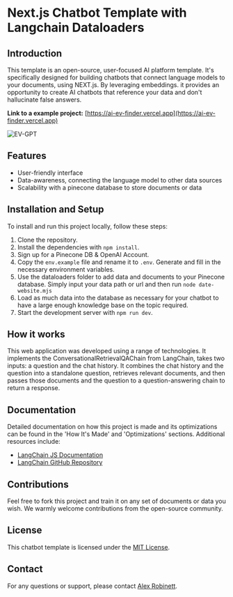 # Next.js Chatbot Template with Langchain Dataloaders

## Introduction

This template is an open-source, user-focused AI platform template. It's specifically designed for building chatbots that connect language models to your documents, using NEXT.js. By leveraging embeddings. it provides an opportunity to create AI chatbots that reference your data and don't hallucinate false answers. 

**Link to a example project:** [https://ai-ev-finder.vercel.app](https://ai-ev-finder.vercel.app)

![EV-GPT](https://github.com/alexrobinett/ai-ev-Finder/assets/59510577/eda13ec8-c511-4348-b6d5-e95183477c31)

## Features

- User-friendly interface
- Data-awareness, connecting the language model to other data sources
- Scalability with a pinecone database to store documents or data


## Installation and Setup

To install and run this project locally, follow these steps:

1. Clone the repository.
2. Install the dependencies with `npm install`.
3. Sign up for a Pinecone DB & OpenAI Account.
4. Copy the `env.example` file and rename it to `.env`. Generate and fill in the necessary environment variables.
5. Use the dataloaders folder to add data and documents to your Pinecone database. Simply input your data path or url and then run `node date-website.mjs`
6. Load as much data into the database as necessary for your chatbot to have a large enough knowledge base on the topic required. 
7. Start the development server with `npm run dev`.

## How it works

This web application was developed using a range of technologies. It implements the ConversationalRetrievalQAChain from LangChain, takes two inputs: a question and the chat history. It combines the chat history and the question into a standalone question, retrieves relevant documents, and then passes those documents and the question to a question-answering chain to return a response.

## Documentation

Detailed documentation on how this project is made and its optimizations can be found in the 'How It's Made' and 'Optimizations' sections. Additional resources include:

- [LangChain JS Documentation](https://js.langchain.com/docs/)
- [LangChain GitHub Repository](https://github.com/hwchase17/langchainjs)

## Contributions

Feel free to fork this project and train it on any set of documents or data you wish. We warmly welcome contributions from the open-source community.

## License

This chatbot template is licensed under the [MIT License](LICENSE).

## Contact

For any questions or support, please contact [Alex Robinett](mailto:alex@robinettmedia.com).
